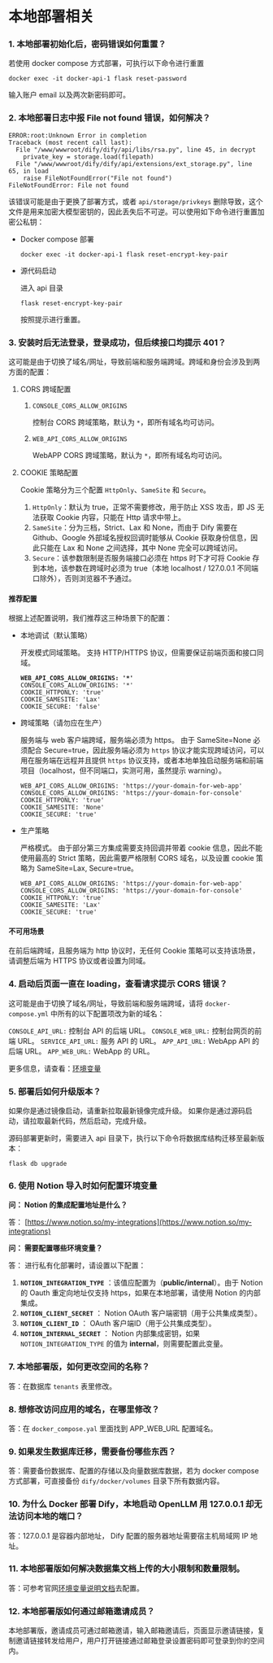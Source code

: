 # 本地部署相关

### 1. 本地部署初始化后，密码错误如何重置？

若使用 docker compose 方式部署，可执行以下命令进行重置

```
docker exec -it docker-api-1 flask reset-password
```

输入账户 email 以及两次新密码即可。

### 2. 本地部署日志中报 File not found 错误，如何解决？

```
ERROR:root:Unknown Error in completion
Traceback (most recent call last):
  File "/www/wwwroot/dify/dify/api/libs/rsa.py", line 45, in decrypt
    private_key = storage.load(filepath)
  File "/www/wwwroot/dify/dify/api/extensions/ext_storage.py", line 65, in load
    raise FileNotFoundError("File not found")
FileNotFoundError: File not found
```

该错误可能是由于更换了部署方式，或者 `api/storage/privkeys` 删除导致，这个文件是用来加密大模型密钥的，因此丢失后不可逆。可以使用如下命令进行重置加密公私钥：

*   Docker compose 部署

    ```
    docker exec -it docker-api-1 flask reset-encrypt-key-pair
    ```
*   源代码启动

    进入 api 目录

    ```
    flask reset-encrypt-key-pair
    ```

    按照提示进行重置。

### **3. 安装时后无法登录，登录成功，但后续接口均提示 401？**

这可能是由于切换了域名/网址，导致前端和服务端跨域。跨域和身份会涉及到两方面的配置：

1. CORS 跨域配置
   1.  `CONSOLE_CORS_ALLOW_ORIGINS`

       控制台 CORS 跨域策略，默认为 `*`，即所有域名均可访问。
   2.  `WEB_API_CORS_ALLOW_ORIGINS`

       WebAPP CORS 跨域策略，默认为 `*`，即所有域名均可访问。
2.  COOKIE 策略配置

    Cookie 策略分为三个配置 `HttpOnly`、`SameSite` 和 `Secure`。

    1. `HttpOnly`：默认为 true，正常不需要修改，用于防止 XSS 攻击，即 JS 无法获取 Cookie 内容，只能在 Http 请求中带上。
    2. `SameSite`：分为三档，Strict、Lax 和 None，而由于 Dify 需要在 Github、Google 外部域名授权回调时能够从 Cookie 获取身份信息，因此只能在 Lax 和 None 之间选择，其中 None 完全可以跨域访问。
    3. `Secure`：该参数限制是否服务端接口必须在 https 时下才可将 Cookie 存到本地，该参数在跨域时必须为 true（本地 localhost / 127.0.0.1 不同端口除外），否则浏览器不予通过。

#### 推荐配置

根据上述配置说明，我们推荐这三种场景下的配置：

*   本地调试（默认策略）

    开发模式同域策略。 支持 HTTP/HTTPS 协议，但需要保证前端页面和接口同域。

    <pre><code><strong>WEB_API_CORS_ALLOW_ORIGINS: '*'
    </strong>CONSOLE_CORS_ALLOW_ORIGINS: '*'
    COOKIE_HTTPONLY: 'true'
    COOKIE_SAMESITE: 'Lax'
    COOKIE_SECURE: 'false'
    </code></pre>
*   跨域策略（请勿应在生产）

    服务端与 web 客户端跨域，服务端必须为 https。 由于 SameSite=None 必须配合 Secure=true，因此服务端必须为 `https` 协议才能实现跨域访问，可以用在服务端在远程并且提供 `https` 协议支持，或者本地单独启动服务端和前端项目（localhost，但不同端口，实测可用，虽然提示 warning）。

    ```
    WEB_API_CORS_ALLOW_ORIGINS: 'https://your-domain-for-web-app'
    CONSOLE_CORS_ALLOW_ORIGINS: 'https://your-domain-for-console'
    COOKIE_HTTPONLY: 'true'
    COOKIE_SAMESITE: 'None'
    COOKIE_SECURE: 'true'
    ```
*   生产策略

    严格模式。 由于部分第三方集成需要支持回调并带着 cookie 信息，因此不能使用最高的 Strict 策略，因此需要严格限制 CORS 域名，以及设置 cookie 策略为 SameSite=Lax, Secure=true。

    ```
    WEB_API_CORS_ALLOW_ORIGINS: 'https://your-domain-for-web-app'
    CONSOLE_CORS_ALLOW_ORIGINS: 'https://your-domain-for-console'
    COOKIE_HTTPONLY: 'true'
    COOKIE_SAMESITE: 'Lax'
    COOKIE_SECURE: 'true'
    ```

#### 不可用场景

在前后端跨域，且服务端为 http 协议时，无任何 Cookie 策略可以支持该场景，请调整后端为 HTTPS 协议或者设置为同域。

### **4. 启动后页面一直在 loading，查看请求提示 CORS 错误？**

这可能是由于切换了域名/网址，导致前端和服务端跨域，请将 `docker-compose.yml` 中所有的以下配置项改为新的域名：

`CONSOLE_API_URL:` 控制台 API 的后端 URL。 `CONSOLE_WEB_URL:` 控制台网页的前端 URL。 `SERVICE_API_URL:` 服务 API 的 URL。 `APP_API_URL:` WebApp API 的后端 URL。 `APP_WEB_URL:` WebApp 的 URL。

更多信息，请查看：[环境变量](../install-self-hosted/environments.md)

### 5. 部署后如何升级版本？

如果你是通过镜像启动，请重新拉取最新镜像完成升级。 如果你是通过源码启动，请拉取最新代码，然后启动，完成升级。

源码部署更新时，需要进入 api 目录下，执行以下命令将数据库结构迁移至最新版本：

`flask db upgrade`&#x20;

### 6. 使用 Notion 导入时如何配置环境变量

**问： Notion 的集成配置地址是什么？**

答： [https://www.notion.so/my-integrations](https://www.notion.so/my-integrations)

**问： 需要配置哪些环境变量？**

答： 进行私有化部署时，请设置以下配置：

1. **`NOTION_INTEGRATION_TYPE`** ：该值应配置为（**public/internal**）。由于 Notion 的 Oauth 重定向地址仅支持 https，如果在本地部署，请使用 Notion 的内部集成。
2. **`NOTION_CLIENT_SECRET`** ： Notion OAuth 客户端密钥（用于公共集成类型）。
3. **`NOTION_CLIENT_ID`** ： OAuth 客户端ID（用于公共集成类型）。
4. **`NOTION_INTERNAL_SECRET`** ： Notion 内部集成密钥，如果 `NOTION_INTEGRATION_TYPE` 的值为 **internal**，则需要配置此变量。

### 7. 本地部署版，如何更改空间的名称？

答：在数据库 `tenants` 表里修改。

### 8. 想修改访问应用的域名，在哪里修改？

答：在 `docker_compose.yal` 里面找到 APP\_WEB\_URL 配置域名。

### 9. 如果发生数据库迁移，需要备份哪些东西？

答：需要备份数据库、配置的存储以及向量数据库数据，若为 docker compose 方式部署，可直接备份 `dify/docker/volumes` 目录下所有数据内容。

### 10. 为什么 Docker 部署 Dify，本地启动 OpenLLM 用 127.0.0.1 却无法访问本地的端口？

答：127.0.0.1 是容器内部地址， Dify 配置的服务器地址需要宿主机局域网 IP 地址。

### 11. 本地部署版如何解决数据集文档上传的大小限制和数量限制。

答：可参考官网[环境变量说明文档](https://docs.dify.ai/v/zh-hans/getting-started/install-self-hosted/environments)去配置。

### 12. 本地部署版如何通过邮箱邀请成员？

本地部署版，邀请成员可通过邮箱邀请，输入邮箱邀请后，页面显示邀请链接，复制邀请链接转发给用户，用户打开链接通过邮箱登录设置密码即可登录到你的空间内。
